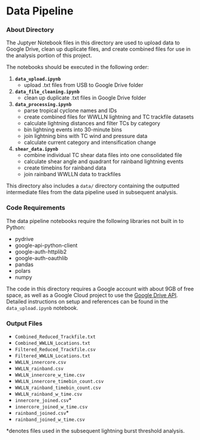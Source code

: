 # Data Pipeline

### About Directory
The Juptyer Notebook files in this directory are used to upload data to Google Drive, clean up duplicate files, and create combined files for use in the analysis portion of this project.

The notebooks should be executed in the following order:
1. **`data_upload.ipynb`**
    - upload .txt files from USB to Google Drive folder
2. **`data_file_cleaning.ipynb`**
    - clean up duplicate .txt files in Google Drive folder
3. **`data_processing.ipynb`**
    - parse tropical cyclone names and IDs
    - create combined files for WWLLN lightning and TC trackfile datasets
    - calculate lightning distances and filter TCs by category
    - bin lightning events into 30-minute bins
    - join lightning bins with TC wind and pressure data
    - calculate current category and intensification change
4. **`shear_data.ipynb`**
    - combine individual TC shear data files into one consolidated file
    - calculate shear angle and quadrant for rainband lightning events
    - create timebins for rainband data
    - join rainband WWLLN data to trackfiles

This directory also includes a `data/` directory containing the outputted intermediate files from the data pipeline used in subsequent analysis.

### Code Requirements
The data pipeline notebooks require the following libraries not built in to Python:
- pydrive
- google-api-python-client
- google-auth-httplib2
- google-auth-oauthlib
- pandas
- polars
- numpy

The code in this directory requires a Google account with about 9GB of free space, as well as a Google Cloud project to use the [Google Drive API](https://developers.google.com/drive/api/guides/about-sdk). Detailed instructions on setup and references can be found in the `data_upload.ipynb` notebook.

### Output Files
- `Combined_Reduced_Trackfile.txt`
- `Combined_WWLLN_Locations.txt`
- `Filtered_Reduced_Trackfile.csv`
- `Filtered_WWLLN_Locations.txt`
- `WWLLN_innercore.csv`
- `WWLLN_rainband.csv`
- `WWLLN_innercore_w_time.csv`
- `WWLLN_innercore_timebin_count.csv`
- `WWLLN_rainband_timebin_count.csv`
- `WWLLN_rainband_w_time.csv`
- `innercore_joined.csv`*
- `innercore_joined_w_time.csv`
- `rainband_joined.csv`*
- `rainband_joined_w_time.csv`

*denotes files used in the subsequent lightning burst threshold analysis.